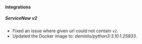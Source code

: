 
#### Integrations
##### ServiceNow v2
- Fixed an issue where given url could not contain ```v2```.
- Updated the Docker image to: *demisto/python3:3.10.1.25933*.
